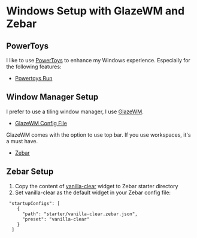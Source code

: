 # Windows Setup with GlazeWM and Zebar

## PowerToys

I like to use [PowerToys](https://learn.microsoft.com/en-us/windows/powertoys/) to enhance my Windows experience. Especially for the following features:

- [Powertoys Run](https://learn.microsoft.com/en-us/windows/powertoys/run)

## Window Manager Setup

I prefer to use a tiling window manager, I use [GlazeWM](https://github.com/glzr-io/glazewm).
- [GlazeWM Config File](./config.yaml)

GlazeWM comes with the option to use top bar. If you use workspaces, it's a must have.

- [Zebar](https://github.com/glzr-io/zebar)

## Zebar Setup

1. Copy the content of [vanilla-clear](./vanilla-clear) widget to Zebar starter directory
2. Set vanilla-clear as the default widget in your Zebar config file:

```
 "startupConfigs": [
    {
      "path": "starter/vanilla-clear.zebar.json",
      "preset": "vanilla-clear"
    }
  ]
``` 